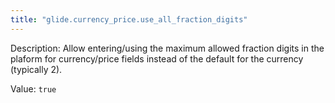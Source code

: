 ```yaml
---
title: "glide.currency_price.use_all_fraction_digits"
---
```


Description: Allow entering/using the maximum allowed fraction digits in the plaform for currency/price fields instead of the default for the currency (typically 2).

Value: `true`
